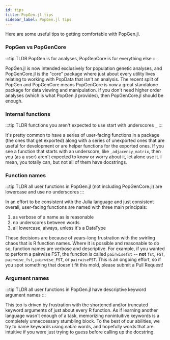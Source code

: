 ```yaml
---
id: tips
title: PopGen.jl tips
sidebar_label: PopGen.jl tips
---
```


Here are some useful tips to getting comfortable with PopGen.jl.

### PopGen vs PopGenCore
:::tip TLDR
PopGen is for analyses, PopGenCore is for everything else
:::

PopGen.jl is now intended exclusively for population genetic analyses, and PopGenCore.jl is the "core" package
where just about every utility lives relating to working with PopData that isn't an analysis. The recent split 
of PopGen and PopGenCore means PopGenCore is now a great standalone package for data viewing
and manipulation. If you don't need higher order analyses (which is what PopGen.jl provides), then PopGenCore.jl
should be enough. 


### Internal functions
:::tip TLDR
functions you aren't expected to use start with underscores `_`
:::

It's pretty common to have a series of user-facing functions in a package (the ones that get exported)
along with a series of unexported ones that are useful for development or are helper functions for the
exported ones. If you see a function that starts with an underscore, like `_adjacency_matrix`, then you
(as a user) aren't expected to know or worry about it, let alone use it. I mean, you totally can, but
not all of them have docstrings.

### Function names
:::tip TLDR
all user functions in PopGen.jl (not including PopGenCore.jl) are lowercase and use no underscores
:::

In an effort to be consistent with the Julia language and just consistent overall, user-facing functions 
are named with three main principals:
1. as verbose of a name as is reasonable
2. no underscores between words
3. all lowercase, always, unless it's a DataType

These decisions are because of years-long frustration with the swirling chaos that is R function names.
Where it is possible and reasonable to do so, function names are verbose and descriptive. For example,
if you wanted to perform a pairwise FST, the function is called `pairwisefst` -- **not** `fst`, `FST`, 
`pairwise_fst`, `pairwise_FST`, or `pairwiseFST`. This is an ongoing effort, so if you spot something
that doesn't fit this mold, please submit a Pull Request!

### Argument names
:::tip TLDR
all user functions in PopGen.jl have descriptive keyword argument names
:::

This too is driven by frustration with the shortened and/or truncated keyword arguments of just about
every R function. As if learning another language wasn't enough of a task, memorizing nonintuitive
keywords is a completely unneccessary stumbling block. To the best of our abilities, we try to name
keywords using _entire_ words, and hopefully words that are intuitive if you were just trying to guess
before calling up the docstring. 
